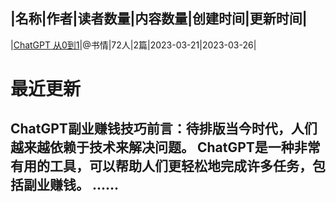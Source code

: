 |名称|作者|读者数量|内容数量|创建时间|更新时间|
---
|[ChatGPT 从0到1](https://xiaobot.net/p/ChatGPT2023?refer=0b133df9-27dc-423b-8101-639049001c13)|@书情|72人|2篇|2023-03-21|2023-03-26|

# 最近更新
## ChatGPT副业赚钱技巧前言：待排版当今时代，人们越来越依赖于技术来解决问题。 ChatGPT是一种非常有用的工具，可以帮助人们更轻松地完成许多任务，包括副业赚钱。 ......

